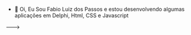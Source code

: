 - 👋 Oi, Eu Sou Fabio Luiz dos Passos e estou desenvolvendo algumas aplicações em Delphi, Html, CSS e Javascript 

--->
